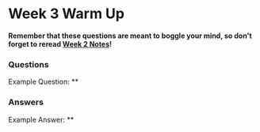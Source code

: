 # Week 3 Warm Up

**Remember that these questions are meant to boggle your mind, so don't forget to reread [Week 2 Notes](https://ra-coding-club.github.io/week-2/)!**

### Questions

Example Question: **

### Answers

Example Answer: **
